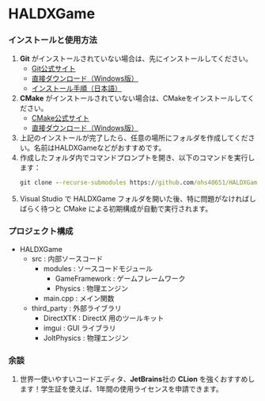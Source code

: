 # HALDXGame

### インストールと使用方法

1. **Git** がインストールされていない場合は、先にインストールしてください。
   - [Git公式サイト](https://git-scm.com/downloads)
   - [直接ダウンロード（Windows版）](https://github.com/git-for-windows/git/releases/download/v2.49.0.windows.1/Git-2.49.0-64-bit.exe)
   - [インストール手順（日本語）](https://www.sejuku.net/blog/73444#index_id1)
2. **CMake** がインストールされていない場合は、CMakeをインストールしてください。
   - [CMake公式サイト](https://cmake.org/download/)
   - [直接ダウンロード（Windows版）](https://github.com/Kitware/CMake/releases/download/v4.0.2/cmake-4.0.2-windows-x86_64.msi)
3. 上記のインストールが完了したら、任意の場所にフォルダを作成してください。名前はHALDXGameなどがおすすめです。
4. 作成したフォルダ内でコマンドプロンプトを開き、以下のコマンドを実行します：
   ```cmd
   git clone --recurse-submodules https://github.com/ohs40651/HALDXGame.git
   ```
5. Visual Studio で HALDXGame フォルダを開いた後、特に問題がなければしばらく待つと CMake による初期構成が自動で実行されます。

### プロジェクト構成
- HALDXGame
  - src : 内部ソースコード
     - modules : ソースコードモジュール
       - GameFramework : ゲームフレームワーク
       - Physics : 物理エンジン
     - main.cpp : メイン関数
  - third_party : 外部ライブラリ
    - DirectXTK : DirectX 用のツールキット
    - imgui : GUI ライブラリ
    - JoltPhysics : 物理エンジン

### 余談
1. 世界一使いやすいコードエディタ、**JetBrains**社の **CLion** を強くおすすめします！学生証を使えば、1年間の使用ライセンスを申請できます。
